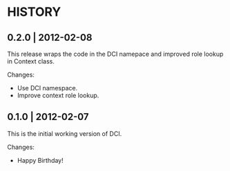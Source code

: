 # HISTORY

## 0.2.0 | 2012-02-08

This release wraps the code in the DCI namepace and improved role
lookup in Context class.

Changes:

* Use DCI namespace.
* Improve context role lookup.


## 0.1.0 | 2012-02-07

This is the initial working version of DCI.

Changes:

* Happy Birthday!

